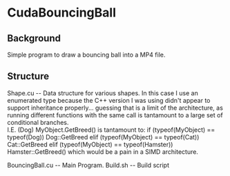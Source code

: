 # CudaBouncingBall

## Background

Simple program to draw a bouncing ball into a MP4 file.

## Structure

Shape.cu -- Data structure for various shapes. In this case I use an enumerated type because the C++ version I was using didn't
appear to support inheritance properly... guessing that is a limit of the architecture, as running different functions with the same 
call is tantamount to a large set of conditional branches.  
  I.E.  (Dog) MyObject.GetBreed() is tantamount to:
            if (typeof(MyObject) == typeof(Dog))  Dog::GetBreed
            elif (typeof(MyObject) == typeof(Cat))  Cat::GetBreed
            elif (typeof(MyObject) == typeof(Hamster))  Hamster::GetBreed()
 which would be a pain in a SIMD architecture.            
    
BouncingBall.cu -- Main Program.
Build.sh -- Build script

##
